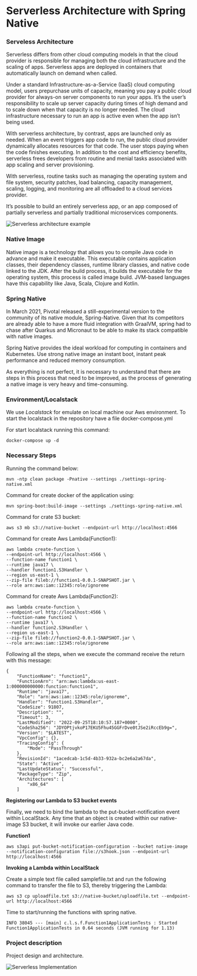 # Serverless Architecture with Spring Native

### Serveless Architecture

Serverless differs from other cloud computing models in that the cloud provider is responsible for managing both the cloud infrastructure and the scaling of apps. Serverless apps are deployed in containers that automatically launch on demand when called.

Under a standard Infrastructure-as-a-Service (IaaS) cloud computing model, users prepurchase units of capacity, meaning you pay a public cloud provider for always-on server components to run your apps. It’s the user’s responsibility to scale up server capacity during times of high demand and to scale down when that capacity is no longer needed. The cloud infrastructure necessary to run an app is active even when the app isn’t being used.

With serverless architecture, by contrast, apps are launched only as needed. When an event triggers app code to run, the public cloud provider dynamically allocates resources for that code. The user stops paying when the code finishes executing. In addition to the cost and efficiency benefits, serverless frees developers from routine and menial tasks associated with app scaling and server provisioning.

With serverless, routine tasks such as managing the operating system and file system, security patches, load balancing, capacity management, scaling, logging, and monitoring are all offloaded to a cloud services provider.

It’s possible to build an entirely serverless app, or an app composed of partially serverless and partially traditional microservices components.



![Serverless architecture example](https://dev-to-uploads.s3.amazonaws.com/uploads/articles/eae9izs09qfp8822i616.png)

### Native Image
Native image is a technology that allows you to compile Java code in advance and make it executable. This executable contains application classes, their dependency classes, runtime library classes, and native code linked to the JDK. After the build process, it builds the executable for the operating system, this process is called image build. JVM-based languages have this capability like Java, Scala, Clojure and Kotlin.

### Spring Native
In March 2021, Pivotal released a still-experimental version to the community of its native module, Spring-Native. Given that its competitors are already able to have a more fluid integration with GraalVM, spring had to chase after Quarkus and Micronaut to be able to make its stack compatible with native images.

Spring Native provides the ideal workload for computing in containers and Kubernetes. Use strong native image an instant boot, instant peak performance and reduced memory consumption.

As everything is not perfect, it is necessary to understand that there are steps in this process that need to be improved, as the process of generating a native image is very heavy and time-consuming.

### Environment/Localstack
We use *Localstack* for emulate on local machine our Aws environment. To start the localstack in the repository have a file docker-compose.yml

For start localstack running this command: 
```
docker-compose up -d
```

### Necessary Steps

Running the command below: 
```
mvn -ntp clean package -Pnative --settings ./settings-spring-native.xml
```

Command for create docker of the application using:
```
mvn spring-boot:build-image --settings ./settings-spring-native.xml

```

Command for crate S3 bucket:
```
aws s3 mb s3://native-bucket --endpoint-url http://localhost:4566
```

Command for create Aws Lambda(Function1):
```
aws lambda create-function \
--endpoint-url http://localhost:4566 \
--function-name function1 \
--runtime java17 \
--handler function1.S3Handler \
--region us-east-1 \
--zip-file fileb://function1-0.0.1-SNAPSHOT.jar \
--role arn:aws:iam::12345:role/ignoreme
```

Command for create Aws Lambda(Function2):
```
aws lambda create-function \
--endpoint-url http://localhost:4566 \
--function-name function2 \
--runtime java17 \
--handler function2.S3Handler \
--region us-east-1 \
--zip-file fileb://function2-0.0.1-SNAPSHOT.jar \
--role arn:aws:iam::12345:role/ignoreme
```

Following all the steps, when we execute the command receive the return with this message:
```
{
    "FunctionName": "function1",
    "FunctionArn": "arn:aws:lambda:us-east-1:000000000000:function:function1",
    "Runtime": "java17",
    "Role": "arn:aws:iam::12345:role/ignoreme",
    "Handler": "function1.S3Handler",
    "CodeSize": 91807,
    "Description": "",
    "Timeout": 3,
    "LastModified": "2022-09-25T18:10:57.187+0000",
    "CodeSha256": "JDYOPtjvkoP17EKU5Fhu45GGFrDve0tJSe2iRccEb9g=",
    "Version": "$LATEST",
    "VpcConfig": {},
    "TracingConfig": {
        "Mode": "PassThrough"
    },
    "RevisionId": "1acedcab-1c5d-4b33-932a-bc2e6a2a67da",
    "State": "Active",
    "LastUpdateStatus": "Successful",
    "PackageType": "Zip",
    "Architectures": [
        "x86_64"
    ]
```

**Registering our Lambda to S3 bucket events**

Finally, we need to bind the lambda to the put-bucket-notification event within LocalStack. Any time that an object is created within our native-image S3 bucket, it will invoke our earlier Java code.

**Function1**
```
aws s3api put-bucket-notification-configuration --bucket native-image --notification-configuration file://s3hook.json --endpoint-url http://localhost:4566
```

**Invoking a Lambda within LocalStack**

Create a simple text file called samplefile.txt and run the following command to transfer the file to S3, thereby triggering the Lambda:
```
aws s3 cp uploadfile.txt s3://native-bucket/uploadfile.txt --endpoint-url http://localhost:4566
```

Time to start/running the functions with spring native.
```
INFO 38045 --- [main] c.l.s.f.Function1ApplicationTests : Started Function1ApplicationTests in 0.64 seconds (JVM running for 1.13)
```

### Project description
Project design and architecture.

![Serverless Implementation](https://dev-to-uploads.s3.amazonaws.com/uploads/articles/wsx53kq3rib5pa825ocy.png)
